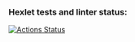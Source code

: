 ### Hexlet tests and linter status:
[![Actions Status](https://github.com/AsIs16/java-project-61/actions/workflows/hexlet-check.yml/badge.svg)](https://github.com/AsIs16/java-project-61/actions)
